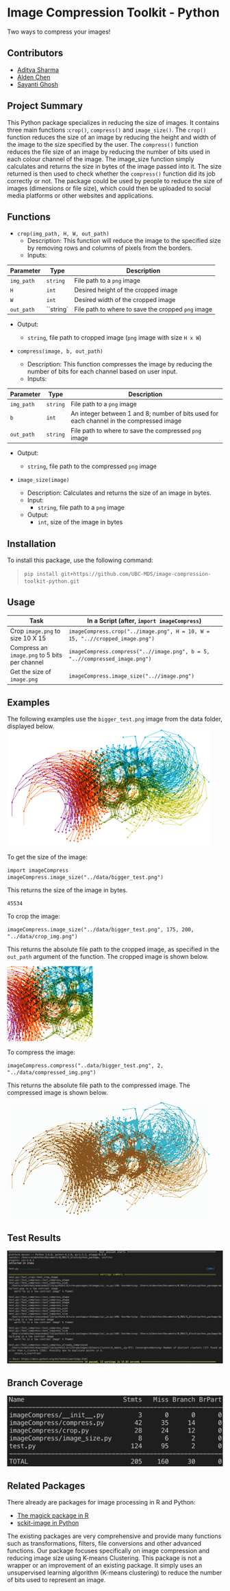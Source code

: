 # Image Compression Toolkit - Python
Two ways to compress your images!

## Contributors

- [Aditya Sharma](https://github.com/adityashrm21)
- [Alden Chen](https://github.com/aldenchen)
- [Sayanti Ghosh](https://github.com/Sayanti86)

## Project Summary

This Python package specializes in reducing the size of images. It contains three main functions :`crop()`, `compress()` and `image_size()`. The `crop()` function reduces the size of an image by reducing the height and width of the image to the size specified by the user. The `compress()` function reduces the file size of an image by reducing the number of bits used in each colour channel of the image. The image_size function simply calculates and returns the size in bytes of the image passed into it. The size returned is then used to check whether the `compress()` function did its job correctly or not. The package could be used by people to reduce the size of images (dimensions or file size), which could then be uploaded to social media platforms or other websites and applications.

## Functions

- `crop(img_path, H, W, out_path)`
  - Description:
    This function will reduce the image to the specified size by removing rows and columns of pixels from the borders.
  - Inputs:  

|Parameter |Type |Description |
|----------|-----|------------| 
|`img_path`|`string`| File path to a `png` image|
|`H`|`int`| Desired height of the cropped image |
|`W`|`int`| Desired width of the cropped image|
|`out_path`|``string`| File path to where to save the cropped `png` image |  

  - Output:
    - `string`, file path to cropped image (`png` image with size `H x W`)

- `compress(image, b, out_path)`
  - Description:
    This function compresses the image by reducing the number of bits for each channel based on user input.
  - Inputs:  

|Parameter |Type |Description |
|----------|-----|------------| 
|`img_path`|`string`| File path to a `png` image|
|`b`|`int`| An integer between 1 and 8; number of bits used for each channel in the compressed image |
|`out_path`|`string`| File path to where to save the compressed `png` image |
  - Output:
    - `string`, file path to the compressed `png` image 

- `image_size(image)`
  - Description:
    Calculates and returns the size of an image in bytes.
  - Input:
    - `string`, file path to a `png` image
  - Output:
    - `int`, size of the image in bytes 
    
## Installation
To install this package, use the following command:  

>`pip install git+https://github.com/UBC-MDS/image-compression-toolkit-python.git`

## Usage 
|Task    |  In a Script (after, `import imageCompress`)   |
|---------|---------------------|
|Crop `image.png` to size 10 X 15  |  `imageCompress.crop("../image.png", H = 10, W = 15, "..//cropped_image.png")`| 
|Compress an `image.png` to 5 bits per channel |  `imageCompress.compress("..//image.png", b = 5, "..//compressed_image.png")` |
|Get the size of `image.png`|  `imageCompress.image_size("..//image.png")`|

## Examples
The following examples use the `bigger_test.png` image from the data folder, displayed below. 
<img src = "https://raw.githubusercontent.com/UBC-MDS/image-compression-toolkit-python/update_tests/data/bigger_test.png" >

To get the size of the image:
```
import imageCompress
imageCompress.image_size("../data/bigger_test.png")
```
This returns the size of the image in bytes.
```
45534
```

To crop the image:  
```
imageCompress.image_size("../data/bigger_test.png", 175, 200, "../data/crop_img.png")
```

This returns the absolute file path to the cropped image, as specified in the `out_path` argument of the function.
The cropped image is shown below. 

<img src = "https://raw.githubusercontent.com/UBC-MDS/image-compression-toolkit-python/update_tests/data/crop_img.png" >

To compress the image:
```
imageCompress.compress("..data/bigger_test.png", 2, "../data/compressed_img.png")
```

This returns the absolute file path to the compressed image. The compressed image is shown below.   

<img src = "https://raw.githubusercontent.com/UBC-MDS/image-compression-toolkit-python/update_tests/data/compressed_img.png" >




## Test Results

<img src = "https://raw.githubusercontent.com/UBC-MDS/image-compression-toolkit-python/update_tests/docs/test_output.png" >

## Branch Coverage
<img src = "https://raw.githubusercontent.com/UBC-MDS/image-compression-toolkit-python/master/docs/branch_coverage.png" width = "555">

## Related Packages
There already are packages for image processing in R and Python:
  - [The magick package in R](https://cran.r-project.org/web/packages/magick/vignettes/intro.html)
  - [sckit-image in Python](https://scikit-image.org/)

The existing packages are very comprehensive and provide many functions such as transformations, filters, file conversions and other advanced functions. Our package focuses specifically on image compression and reducing image size using K-means Clustering. This package is not a wrapper or an improvement of an existing package. It simply uses an unsupervised learning algorithm (K-means clustering) to reduce the number of bits used to represent an image.
